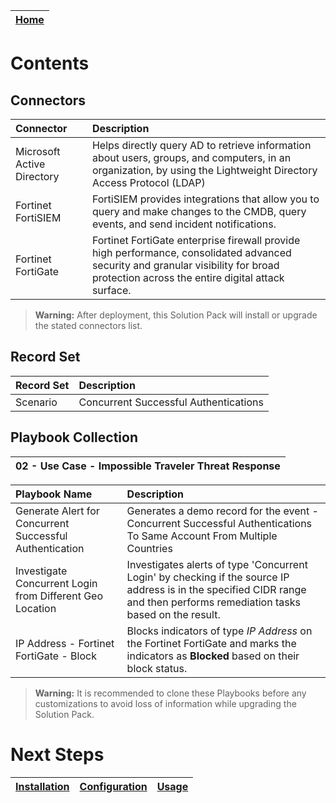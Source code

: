 [Home](../README.md) |
|--------------------------------------------|

# Contents

## Connectors

| Connector                  | Description                                                                                                                                                                            |
|:---------------------------|:---------------------------------------------------------------------------------------------------------------------------------------------------------------------------------------|
| Microsoft Active Directory | Helps directly query AD to retrieve information about users, groups, and computers, in an organization, by using the Lightweight Directory Access Protocol (LDAP)                      |
| Fortinet FortiSIEM         | FortiSIEM provides integrations that allow you to query and make changes to the CMDB, query events, and send incident notifications.                                                   |
| Fortinet FortiGate         | Fortinet FortiGate enterprise firewall provide high performance, consolidated advanced security and granular visibility for broad protection across the entire digital attack surface. |

>**Warning:** After deployment, this Solution Pack will install or upgrade the stated connectors list.

## Record Set

| Record Set | Description                           |
|:-----------|:--------------------------------------|
| Scenario   | Concurrent Successful Authentications |

## Playbook Collection

| 02 - Use Case - Impossible Traveler Threat Response |
|:-----------------------------------------------------|


| Playbook Name                                            | Description                                                                                                                                                                 |
|:---------------------------------------------------------|:----------------------------------------------------------------------------------------------------------------------------------------------------------------------------|
| Generate Alert for Concurrent Successful Authentication  | Generates a demo record for the event - Concurrent Successful Authentications To Same Account From Multiple Countries                                                       |
| Investigate Concurrent Login from Different Geo Location | Investigates alerts of type 'Concurrent Login' by checking if the source IP address is in the specified CIDR range and then performs remediation tasks based on the result. |
| IP Address - Fortinet FortiGate - Block                  | Blocks indicators of type *IP Address* on the Fortinet FortiGate and marks the indicators as **Blocked** based on their block status.                                         |

>**Warning:** It is recommended to clone these Playbooks before any customizations to avoid loss of information while upgrading the Solution Pack.

# Next Steps

| [Installation](./setup.md#installation) | [Configuration](./setup.md#configuration) | [Usage](./usage.md) |
|-----------------------------------------|-------------------------------------------|---------------------|
